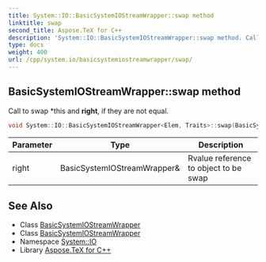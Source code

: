 ```yaml
---
title: System::IO::BasicSystemIOStreamWrapper::swap method
linktitle: swap
second_title: Aspose.TeX for C++
description: 'System::IO::BasicSystemIOStreamWrapper::swap method. Call to swap *this and right, if they are not equal in C++.'
type: docs
weight: 400
url: /cpp/system.io/basicsystemiostreamwrapper/swap/
---
```

## BasicSystemIOStreamWrapper::swap method


Call to swap *this and **right**, if they are not equal.

```cpp
void System::IO::BasicSystemIOStreamWrapper<Elem, Traits>::swap(BasicSystemIOStreamWrapper &right)
```


| Parameter | Type | Description |
| --- | --- | --- |
| right | BasicSystemIOStreamWrapper\& | Rvalue reference to object to be swap |

## See Also

* Class [BasicSystemIOStreamWrapper](../)
* Class [BasicSystemIOStreamWrapper](../)
* Namespace [System::IO](../../)
* Library [Aspose.TeX for C++](../../../)
